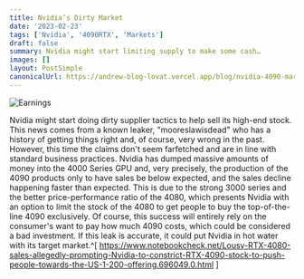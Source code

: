 ```yaml
---
title: Nvidia’s Dirty Market
date: '2023-02-23'
tags: ['Nvidia', '4090RTX', 'Markets']
draft: false
summary: Nvidia might start limiting supply to make some cash…
images: []
layout: PostSimple
canonicalUrl: https://andrew-blog-lovat.vercel.app/blog/nvidia-4090-market
---
```


![Earnings](/static/images/4090gpu.jpg)

Nvidia might start doing dirty supplier tactics to help sell its high-end stock. This news comes from a known leaker, "mooreslawisdead" who has a history of getting things right and, of course, very wrong in the past. However, this time the claims don't seem farfetched and are in line with standard business practices. Nvidia has dumped massive amounts of money into the 4000 Series GPU and, very precisely, the production of the 4090 products only to have sales be below expected, and the sales decline happening faster than expected. This is due to the strong 3000 series and the better price-performance ratio of the 4080, which presents Nvidia with an option to limit the stock of the 4080 to get people to buy the top-of-the-line 4090 exclusively. Of course, this success will entirely rely on the consumer's want to pay how much 4090 costs, which could be considered a bad investment. If this leak is accurate, it could put Nvidia in hot water with its target market.^[ https://www.notebookcheck.net/Lousy-RTX-4080-sales-allegedly-prompting-Nvidia-to-constrict-RTX-4090-stock-to-push-people-towards-the-US-1-200-offering.696049.0.html ]
